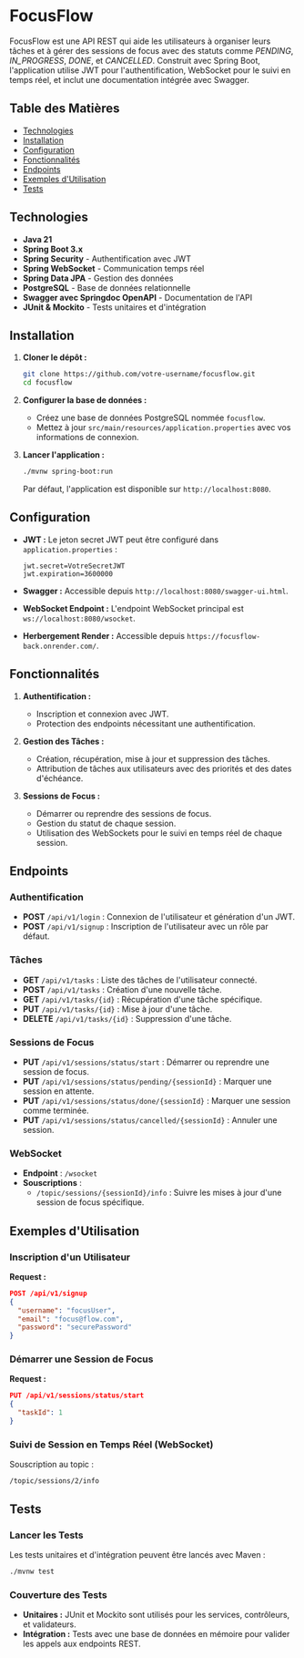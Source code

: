# FocusFlow

FocusFlow est une API REST qui aide les utilisateurs à organiser leurs tâches et à gérer des sessions de focus avec des
statuts comme *PENDING*, *IN_PROGRESS*, *DONE*, et *CANCELLED*. Construit avec Spring Boot, l'application utilise JWT
pour l'authentification, WebSocket pour le suivi en temps réel, et inclut une documentation intégrée avec Swagger.

## Table des Matières

- [Technologies](#technologies)
- [Installation](#installation)
- [Configuration](#configuration)
- [Fonctionnalités](#fonctionnalités)
- [Endpoints](#endpoints)
- [Exemples d'Utilisation](#exemples-dutilisation)
- [Tests](#tests)

## Technologies

- **Java 21**
- **Spring Boot 3.x**
- **Spring Security** - Authentification avec JWT
- **Spring WebSocket** - Communication temps réel
- **Spring Data JPA** - Gestion des données
- **PostgreSQL** - Base de données relationnelle
- **Swagger avec Springdoc OpenAPI** - Documentation de l'API
- **JUnit & Mockito** - Tests unitaires et d'intégration

## Installation

1. **Cloner le dépôt :**

    ```bash
    git clone https://github.com/votre-username/focusflow.git
    cd focusflow
    ```

2. **Configurer la base de données :**

    - Créez une base de données PostgreSQL nommée `focusflow`.
    - Mettez à jour `src/main/resources/application.properties` avec vos informations de connexion.

3. **Lancer l'application :**

    ```bash
    ./mvnw spring-boot:run
    ```

   Par défaut, l'application est disponible sur `http://localhost:8080`.

## Configuration

- **JWT :** Le jeton secret JWT peut être configuré dans `application.properties` :
    ```properties
    jwt.secret=VotreSecretJWT
    jwt.expiration=3600000
    ```

- **Swagger :** Accessible depuis `http://localhost:8080/swagger-ui.html`.

- **WebSocket Endpoint :** L'endpoint WebSocket principal est `ws://localhost:8080/wsocket`.

- **Herbergement Render :** Accessible depuis `https://focusflow-back.onrender.com/`.

## Fonctionnalités

1. **Authentification :**
    - Inscription et connexion avec JWT.
    - Protection des endpoints nécessitant une authentification.

2. **Gestion des Tâches :**
    - Création, récupération, mise à jour et suppression des tâches.
    - Attribution de tâches aux utilisateurs avec des priorités et des dates d'échéance.

3. **Sessions de Focus :**
    - Démarrer ou reprendre des sessions de focus.
    - Gestion du statut de chaque session.
    - Utilisation des WebSockets pour le suivi en temps réel de chaque session.

## Endpoints

### Authentification

- **POST** `/api/v1/login` : Connexion de l'utilisateur et génération d'un JWT.
- **POST** `/api/v1/signup` : Inscription de l'utilisateur avec un rôle par défaut.

### Tâches

- **GET** `/api/v1/tasks` : Liste des tâches de l'utilisateur connecté.
- **POST** `/api/v1/tasks` : Création d'une nouvelle tâche.
- **GET** `/api/v1/tasks/{id}` : Récupération d'une tâche spécifique.
- **PUT** `/api/v1/tasks/{id}` : Mise à jour d'une tâche.
- **DELETE** `/api/v1/tasks/{id}` : Suppression d'une tâche.

### Sessions de Focus

- **PUT** `/api/v1/sessions/status/start` : Démarrer ou reprendre une session de focus.
- **PUT** `/api/v1/sessions/status/pending/{sessionId}` : Marquer une session en attente.
- **PUT** `/api/v1/sessions/status/done/{sessionId}` : Marquer une session comme terminée.
- **PUT** `/api/v1/sessions/status/cancelled/{sessionId}` : Annuler une session.

### WebSocket

- **Endpoint** : `/wsocket`
- **Souscriptions** :
    - `/topic/sessions/{sessionId}/info` : Suivre les mises à jour d'une session de focus spécifique.

## Exemples d'Utilisation

### Inscription d'un Utilisateur

**Request :**

```json
POST /api/v1/signup
{
  "username": "focusUser",
  "email": "focus@flow.com",
  "password": "securePassword"
}
```

### Démarrer une Session de Focus

**Request :**

```json
PUT /api/v1/sessions/status/start
{
  "taskId": 1
}
```

### Suivi de Session en Temps Réel (WebSocket)

Souscription au topic :

```
/topic/sessions/2/info
```

## Tests

### Lancer les Tests

Les tests unitaires et d'intégration peuvent être lancés avec Maven :

```bash
./mvnw test
```

### Couverture des Tests

- **Unitaires :** JUnit et Mockito sont utilisés pour les services, contrôleurs, et validateurs.
- **Intégration :** Tests avec une base de données en mémoire pour valider les appels aux endpoints REST.


